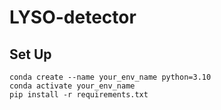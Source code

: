 # LYSO-detector

## Set Up

```
conda create --name your_env_name python=3.10
conda activate your_env_name
pip install -r requirements.txt
```
